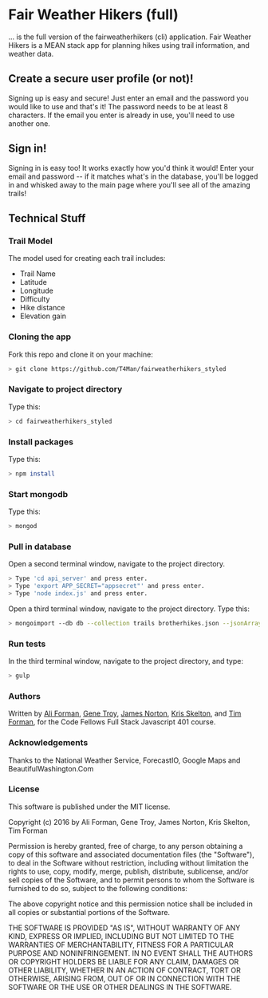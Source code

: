 # Fair Weather Hikers (full)
... is the full version of the fairweatherhikers (cli) application. Fair Weather Hikers is a MEAN stack app for planning hikes using trail information, and weather data.

## Create a secure user profile (or not)!
Signing up is easy and secure! Just enter an  email and the password you
would like to use and that's it!  The password needs to be at least 8 characters.
If the email you enter is already in use, you'll need to use another one.

## Sign in!
Signing in is easy too! It works exactly how you'd think it would!  Enter your email
and password -- if it matches what's in the database, you'll be logged in and whisked away to the main page where you'll see all of the amazing trails!

## Technical Stuff

### Trail Model
The model used for creating each trail includes:

* Trail Name
* Latitude
* Longitude
* Difficulty
* Hike distance
* Elevation gain

### Cloning the app
Fork this repo and clone it on your machine:
```bash
> git clone https://github.com/T4Man/fairweatherhikers_styled
```

### Navigate to project directory
Type this:
```bash
> cd fairweatherhikers_styled
```

### Install packages
Type this:
```bash
> npm install
```
### Start mongodb
Type this:
```bash
> mongod
```
### Pull in database
Open a second terminal window, navigate to the project directory.
```bash
> Type 'cd api_server' and press enter.
> Type 'export APP_SECRET="appsecret"' and press enter.
> Type 'node index.js' and press enter.
```
Open a third terminal window, navigate to the project directory.
Type this:
```bash
> mongoimport --db db --collection trails brotherhikes.json --jsonArray
```

### Run tests
In the third terminal window, navigate to the project directory, and type:
```bash
> gulp
```

### Authors

Written by
[Ali Forman](https://github.com/AlegriaForman),
[Gene Troy](https://github.com/energene),
[James Norton](https://github.com/jimmynono),
[Kris Skelton](https://github.com/kmskelton), and
[Tim Forman](https://github.com/T4Man), for the Code Fellows Full Stack Javascript 401 course.


### Acknowledgements
Thanks to the National Weather Service, ForecastIO, Google Maps and BeautifulWashington.Com

### License

This software is published under the MIT license.

Copyright (c) 2016 by Ali Forman, Gene Troy, James Norton, Kris Skelton, Tim Forman

Permission is hereby granted, free of charge, to any person obtaining a copy of this software and associated documentation files (the "Software"), to deal in the Software without restriction, including without limitation the rights to use, copy, modify, merge, publish, distribute, sublicense, and/or sell copies of the Software, and to permit persons to whom the Software is furnished to do so, subject to the following conditions:

The above copyright notice and this permission notice shall be included in all copies or substantial portions of the Software.

THE SOFTWARE IS PROVIDED "AS IS", WITHOUT WARRANTY OF ANY KIND, EXPRESS OR IMPLIED, INCLUDING BUT NOT LIMITED TO THE WARRANTIES OF MERCHANTABILITY, FITNESS FOR A PARTICULAR PURPOSE AND NONINFRINGEMENT. IN NO EVENT SHALL THE AUTHORS OR COPYRIGHT HOLDERS BE LIABLE FOR ANY CLAIM, DAMAGES OR OTHER LIABILITY, WHETHER IN AN ACTION OF CONTRACT, TORT OR OTHERWISE, ARISING FROM, OUT OF OR IN CONNECTION WITH THE SOFTWARE OR THE USE OR OTHER DEALINGS IN THE SOFTWARE.
